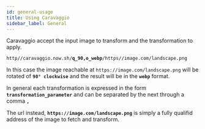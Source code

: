 ```yaml
---
id: general-usage
title: Using Caravaggio
sidebar_label: General
---
```


Caravaggio accept the input image to transform and the transformation to apply.

<code>http&#8203;//caravaggio.now.sh/<strong>q_90,o_webp</strong>/https&#8203;//image.com/landscape.png</code>

In this case the image reachable at `https://image.com/landscape.png` will be rotated of **`90° clockwise`** and the result will be in the **`webp`** format.

In general each transformation is expressed in the form **`transformation_parameter`** and can be separated
by the next through a comma **`,`**

The url instead, **`https://image.com/landscape.png`** is simply a fully qualifid address of the image to fetch and transform.